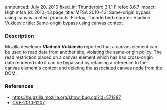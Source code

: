 announced: July 20, 2010
fixed_in: Thunderbird 3.1.1
          Firefox 3.6.7
impact: High
mfsa_id: 2010-43
page_title: MFSA 2010-43: Same-origin bypass using canvas context
products: Firefox, Thunderbird
reporter: Vladimir Vukicevic
title: Same-origin bypass using canvas context

<h3>Description</h3>

<p>Mozilla developer <strong>Vladimir Vukicevic</strong> reported that
a canvas element can be used to read data from another site, violating
the same-origin policy.  The read restriction placed on a canvas
element which has had cross-origin data rendered into it can be
bypassed by retaining a reference to the canvas element's context and
deleting the associated canvas node from the DOM.</p>

<h3>References</h3>

<ul>
  <li><a href="https://bugzilla.mozilla.org/show_bug.cgi?id=571287">https://bugzilla.mozilla.org/show_bug.cgi?id=571287</a></li>
  <li><a class="ex-ref" href="http://cve.mitre.org/cgi-bin/cvename.cgi?name=CVE-2010-1207">CVE-2010-1207</a></li>
</ul>




